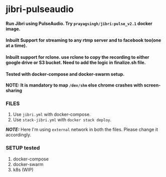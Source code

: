 # jibri-pulseaudio

#### Run Jibri using PulseAudio. Try `prayagsingh/jibri:pulse_v2.1` docker image.

#### Inbuilt Support for streaming to any rtmp server and to facebook too(one at a time). 

#### Inbuilt support for rclone. use rclone to copy the recording to either google drive or S3 bucket. Need to add the logic in finalize.sh file. 

#### Tested with docker-compose and docker-swarm setup. 

**NOTE: It is mandatory to map `/dev/shm` else chrome crashes with screen-sharing**

### FILES

1. Use `jibri.yml` with docker-compose.
2. Use `stack-jibri.yml` with `docker stack deploy`. 

***NOTE:*** Here I'm using `external` network in both the files. Please change it accordingly. 

### SETUP tested 
1. docker-compose 
2. docker-swarm
3. k8s (WIP) 
